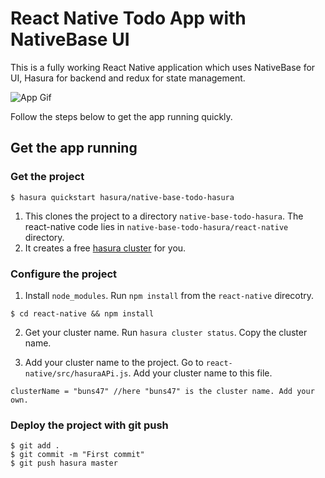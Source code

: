 # React Native Todo App with NativeBase UI

This is a fully working React Native application which uses NativeBase for UI, Hasura for backend and redux for state management.

![App Gif](https://media.giphy.com/media/xULW8oWoTfaAOQ4dsA/giphy.gif)

Follow the steps below to get the app running quickly.

## Get the app running

### Get the project

```
$ hasura quickstart hasura/native-base-todo-hasura
```

1. This clones the project to a directory `native-base-todo-hasura`. The react-native code lies in `native-base-todo-hasura/react-native` directory.
2. It creates a free [hasura cluster](https://docs.hasura.io/0.15/manual/cluster/index.html) for you.

### Configure the project

1. Install `node_modules`. Run `npm install` from the `react-native` direcotry.

```
$ cd react-native && npm install
```

2. Get your cluster name. Run `hasura cluster status`. Copy the cluster name.

3. Add your cluster name to the project. Go to `react-native/src/hasuraAPi.js`. Add your cluster name to this file.

~~~~
clusterName = "buns47" //here "buns47" is the cluster name. Add your own.
~~~~

### Deploy the project with git push

```
$ git add .
$ git commit -m "First commit"
$ git push hasura master
```
